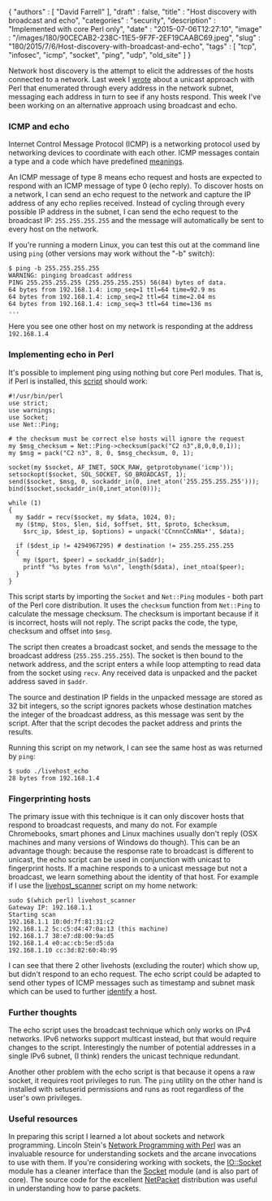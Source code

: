 {
   "authors" : [
      "David Farrell"
   ],
   "draft" : false,
   "title" : "Host discovery with broadcast and echo",
   "categories" : "security",
   "description" : "Implemented with core Perl only",
   "date" : "2015-07-06T12:27:10",
   "image" : "/images/180/90CECAB2-238C-11E5-9F7F-2EF19CAABC69.jpeg",
   "slug" : "180/2015/7/6/Host-discovery-with-broadcast-and-echo",
   "tags" : [
      "tcp",
      "infosec",
      "icmp",
      "socket",
      "ping",
      "udp",
      "old_site"
   ]
}


Network host discovery is the attempt to elicit the addresses of the hosts connected to a network. Last week I [wrote](http://perltricks.com/article/179/2015/7/1/Basic-network-hacking-with-Perl) about a unicast approach with Perl that enumerated through every address in the network subnet, messaging each address in turn to see if any hosts respond. This week I've been working on an alternative approach using broadcast and echo.

### ICMP and echo

Internet Control Message Protocol (ICMP) is a networking protocol used by networking devices to coordinate with each other. ICMP messages contain a type and a code which have predefined [meanings](https://en.wikipedia.org/wiki/Internet_Control_Message_Protocol#Control_messages).

An ICMP message of type 8 means echo request and hosts are expected to respond with an ICMP message of type 0 (echo reply). To discover hosts on a network, I can send an echo request to the network and capture the IP address of any echo replies received. Instead of cycling through every possible IP address in the subnet, I can send the echo request to the broadcast IP: `255.255.255.255` and the message will automatically be sent to every host on the network.

If you're running a modern Linux, you can test this out at the command line using `ping` (other versions may work without the "-b" switch):

``` prettyprint
$ ping -b 255.255.255.255
WARNING: pinging broadcast address
PING 255.255.255.255 (255.255.255.255) 56(84) bytes of data.
64 bytes from 192.168.1.4: icmp_seq=1 ttl=64 time=92.9 ms
64 bytes from 192.168.1.4: icmp_seq=2 ttl=64 time=2.04 ms
64 bytes from 192.168.1.4: icmp_seq=3 ttl=64 time=136 ms
...
```

Here you see one other host on my network is responding at the address `192.168.1.4`

### Implementing echo in Perl

It's possible to implement ping using nothing but core Perl modules. That is, if Perl is installed, this [script](https://github.com/dnmfarrell/Penetration-Testing-With-Perl/blob/master/livehost_echo) should work:

``` prettyprint
#!/usr/bin/perl
use strict;
use warnings;
use Socket;
use Net::Ping;

# the checksum must be correct else hosts will ignore the request
my $msg_checksum = Net::Ping->checksum(pack("C2 n3",8,0,0,0,1));
my $msg = pack("C2 n3", 8, 0, $msg_checksum, 0, 1);

socket(my $socket, AF_INET, SOCK_RAW, getprotobyname('icmp'));
setsockopt($socket, SOL_SOCKET, SO_BROADCAST, 1);
send($socket, $msg, 0, sockaddr_in(0, inet_aton('255.255.255.255')));
bind($socket,sockaddr_in(0,inet_aton(0)));

while (1)
{
  my $addr = recv($socket, my $data, 1024, 0);
  my ($tmp, $tos, $len, $id, $offset, $tt, $proto, $checksum,
    $src_ip, $dest_ip, $options) = unpack('CCnnnCCnNNa*', $data);

  if ($dest_ip != 4294967295) # destination != 255.255.255.255
  {
    my ($port, $peer) = sockaddr_in($addr);
    printf "%s bytes from %s\n", length($data), inet_ntoa($peer);
  }
}
```

This script starts by importing the `Socket` and `Net::Ping` modules - both part of the Perl core distribution. It uses the `checksum` function from `Net::Ping` to calculate the message checksum. The checksum is important because if it is incorrect, hosts will not reply. The script packs the code, the type, checksum and offset into `$msg`.

The script then creates a broadcast socket, and sends the message to the broadcast address (`255.255.255.255`). The socket is then bound to the network address, and the script enters a while loop attempting to read data from the socket using `recv`. Any received data is unpacked and the packet address saved in `$addr`.

The source and destination IP fields in the unpacked message are stored as 32 bit integers, so the script ignores packets whose destination matches the integer of the broadcast address, as this message was sent by the script. After that the script decodes the packet address and prints the results.

Running this script on my network, I can see the same host as was returned by `ping`:

``` prettyprint
$ sudo ./livehost_echo                                 
28 bytes from 192.168.1.4
```

### Fingerprinting hosts

The primary issue with this technique is it can only discover hosts that respond to broadcast requests, and many do not. For example Chromebooks, smart phones and Linux machines usually don't reply (OSX machines and many versions of Windows do though). This can be an advantage though: because the response rate to broadcast is different to unicast, the echo script can be used in conjunction with unicast to fingerprint hosts. If a machine responds to a unicast message but not a broadcast, we learn something about the identity of that host. For example if I use the [livehost\_scanner](https://github.com/dnmfarrell/Penetration-Testing-With-Perl/blob/master/livehost_scanner) script on my home network:

``` prettyprint
sudo $(which perl) livehost_scanner                                                                                                                  
Gateway IP: 192.168.1.1
Starting scan
192.168.1.1 10:0d:7f:81:31:c2
192.168.1.2 5c:c5:d4:47:0a:13 (this machine)
192.168.1.7 38:e7:d8:00:9a:d5
192.168.1.4 e0:ac:cb:5e:d5:da
192.168.1.10 cc:3d:82:60:4b:95
```

I can see that there 2 other livehosts (excluding the router) which show up, but didn't respond to an echo request. The echo script could be adapted to send other types of ICMP messages such as timestamp and subnet mask which can be used to further [identify](http://www.sans.org/security-resources/idfaq/icmp_misuse.php) a host.

### Further thoughts

The echo script uses the broadcast technique which only works on IPv4 networks. IPv6 networks support multicast instead, but that would require changes to the script. Interestingly the number of potential addresses in a single IPv6 subnet, (I think) renders the unicast technique redundant.

Another other problem with the echo script is that because it opens a raw socket, it requires root privileges to run. The `ping` utility on the other hand is installed with setuserid permissions and runs as root regardless of the user's own privileges.

### Useful resources

In preparing this script I learned a lot about sockets and network programming. Lincoln Stein's [Network Programming with Perl](http://www.amazon.com/Network-Programming-Perl-Lincoln-Stein/dp/0201615711/ref=la_B000APT5P6_1_1) was an invaluable resource for understanding sockets and the arcane invocations to use with them. If you're considering working with sockets, the [IO::Socket](https://metacpan.org/pod/IO::Socket) module has a cleaner interface than the [Socket](https://metacpan.org/pod/Socket) module (and is also part of core). The source code for the excellent [NetPacket](https://metacpan.org/pod/NetPacket) distribution was useful in understanding how to parse packets.

